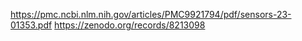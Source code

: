 https://pmc.ncbi.nlm.nih.gov/articles/PMC9921794/pdf/sensors-23-01353.pdf
https://zenodo.org/records/8213098
